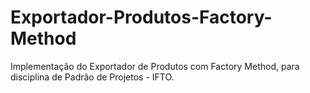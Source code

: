 # Exportador-Produtos-Factory-Method
Implementação do Exportador de Produtos com Factory Method, para disciplina de Padrão de Projetos - IFTO.
